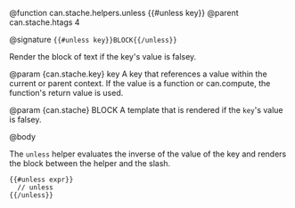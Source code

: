 @function can.stache.helpers.unless {{#unless key}}
@parent can.stache.htags 4

@signature `{{#unless key}}BLOCK{{/unless}}`

Render the block of text if the key's value is falsey.

@param {can.stache.key} key A key that references a value within the current or parent
context. If the value is a function or can.compute, the function's
return value is used.

@param {can.stache} BLOCK A template that is rendered
if the `key`'s value is falsey.

@body

The `unless` helper evaluates the inverse of the value
of the key and renders the block between the helper and the slash.

    {{#unless expr}}
      // unless
    {{/unless}}
